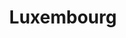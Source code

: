 ---
lang: en
order: 7107960
title: Luxembourg
country:
  en: Luxembourg
  fr: Luxembourg
  de: Luxemburg
  lb: Lëtzebuerg
updated: 2021-06-29
updatemsg: Added Luxembourgish law and policies.
relatedpages:
policies:
  - title:
      fr: Loi du 28 mai 2019 relative à l’accessibilité des sites internet et des applications mobiles des organismes du secteur public.
    url:
      fr: http://legilux.public.lu/eli/etat/leg/loi/2019/05/28/a373/jo
    updated: 2019-05-28
    wcagver: WCAG 2.0 derivate
    enactdate: 2019
    type: Accessibility law # other values: law/policy/procurement
    ministries:
      - title:
          en: Information and Press Service
          fr: Service information et presse
          de: Informations- und Presseamt
          lb: Informatiouns- a Pressedéngscht
        url: 
          fr: https://sip.gouvernement.lu/fr.html
          de: https://sip.gouvernement.lu/de.html 
          en: https://sip.gouvernement.lu/en.html
          lb: https://sip.gouvernement.lu/lb.html
    webonly: yes # other values: yes
    scope: Public sector # keys that allows us to use any combination
    standard:
      - title:
          fr: Référentiel Général d'Amélioration de l'accessibilité (RGAA) Version 4
        desc: Luxembourgish Web accessibility guidelines, based on french ones.
        url:
          fr: https://accessibilite.public.lu/fr/rgaa4.1/
      - title:
          fr: Référentiel d'évaluation de l'accessibilité des applications mobiles (RAAM) Version 1
        desc: Luxembourgish accessibility guidelines for mobile apps.
        url:
          fr: https://accessibilite.public.lu/fr/raam1         
    documents:
---